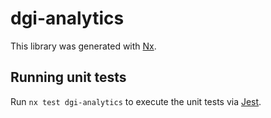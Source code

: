 # dgi-analytics

This library was generated with [Nx](https://nx.dev).

## Running unit tests

Run `nx test dgi-analytics` to execute the unit tests via [Jest](https://jestjs.io).
